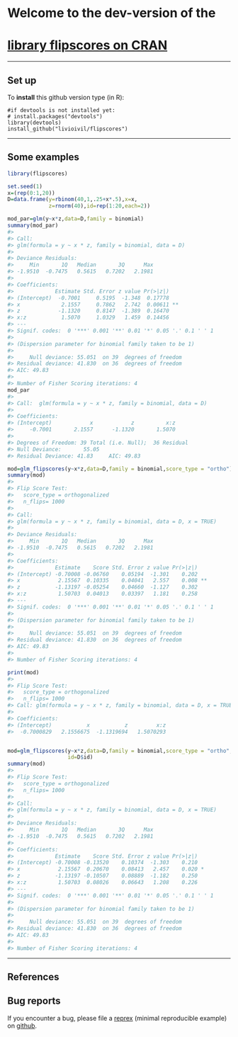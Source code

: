<!-- README.md is generated from README.Rmd. Please edit that file -->
Welcome to the dev-version of the
=================================

[library flipscores on CRAN](http://cran.r-project.org/web/packages/flipscores/index.html)
==========================================================================================

------------------------------------------------------------------------

Set up
------

To **install** this github version type (in R):

    #if devtools is not installed yet: 
    # install.packages("devtools") 
    library(devtools)
    install_github("livioivil/flipscores")

------------------------------------------------------------------------

Some examples
-------------

``` r
library(flipscores)

set.seed(1)
x=(rep(0:1,20))
D=data.frame(y=rbinom(40,1,.25+x*.5),x=x,
             z=rnorm(40),id=rep(1:20,each=2))

mod_par=glm(y~x*z,data=D,family = binomial)
summary(mod_par)
#> 
#> Call:
#> glm(formula = y ~ x * z, family = binomial, data = D)
#> 
#> Deviance Residuals: 
#>     Min       1Q   Median       3Q      Max  
#> -1.9510  -0.7475   0.5615   0.7202   2.1981  
#> 
#> Coefficients:
#>             Estimate Std. Error z value Pr(>|z|)   
#> (Intercept)  -0.7001     0.5195  -1.348  0.17778   
#> x             2.1557     0.7862   2.742  0.00611 **
#> z            -1.1320     0.8147  -1.389  0.16470   
#> x:z           1.5070     1.0329   1.459  0.14456   
#> ---
#> Signif. codes:  0 '***' 0.001 '**' 0.01 '*' 0.05 '.' 0.1 ' ' 1
#> 
#> (Dispersion parameter for binomial family taken to be 1)
#> 
#>     Null deviance: 55.051  on 39  degrees of freedom
#> Residual deviance: 41.830  on 36  degrees of freedom
#> AIC: 49.83
#> 
#> Number of Fisher Scoring iterations: 4
mod_par
#> 
#> Call:  glm(formula = y ~ x * z, family = binomial, data = D)
#> 
#> Coefficients:
#> (Intercept)            x            z          x:z  
#>     -0.7001       2.1557      -1.1320       1.5070  
#> 
#> Degrees of Freedom: 39 Total (i.e. Null);  36 Residual
#> Null Deviance:       55.05 
#> Residual Deviance: 41.83     AIC: 49.83

mod=glm_flipscores(y~x*z,data=D,family = binomial,score_type = "ortho")
summary(mod)
#> 
#> Flip Score Test: 
#>   score_type = orthogonalized 
#>   n_flips= 1000
#> 
#> Call:
#> glm(formula = y ~ x * z, family = binomial, data = D, x = TRUE)
#> 
#> Deviance Residuals: 
#>     Min       1Q   Median       3Q      Max  
#> -1.9510  -0.7475   0.5615   0.7202   2.1981  
#> 
#> Coefficients:
#>             Estimate    Score Std. Error z value Pr(>|z|)   
#> (Intercept) -0.70008 -0.06760    0.05194  -1.301    0.202   
#> x            2.15567  0.10335    0.04041   2.557    0.008 **
#> z           -1.13197 -0.05254    0.04660  -1.127    0.302   
#> x:z          1.50703  0.04013    0.03397   1.181    0.258   
#> ---
#> Signif. codes:  0 '***' 0.001 '**' 0.01 '*' 0.05 '.' 0.1 ' ' 1
#> 
#> (Dispersion parameter for binomial family taken to be 1)
#> 
#>     Null deviance: 55.051  on 39  degrees of freedom
#> Residual deviance: 41.830  on 36  degrees of freedom
#> AIC: 49.83
#> 
#> Number of Fisher Scoring iterations: 4

print(mod)
#> 
#> Flip Score Test: 
#>   score_type = orthogonalized 
#>   n_flips= 1000 
#> Call: glm(formula = y ~ x * z, family = binomial, data = D, x = TRUE)
#> 
#> Coefficients:
#> (Intercept)           x           z         x:z 
#>  -0.7000829   2.1556675  -1.1319694   1.5070293


mod=glm_flipscores(y~x*z,data=D,family = binomial,score_type = "ortho",
                   id=D$id)
summary(mod)
#> 
#> Flip Score Test: 
#>   score_type = orthogonalized 
#>   n_flips= 1000
#> 
#> Call:
#> glm(formula = y ~ x * z, family = binomial, data = D, x = TRUE)
#> 
#> Deviance Residuals: 
#>     Min       1Q   Median       3Q      Max  
#> -1.9510  -0.7475   0.5615   0.7202   2.1981  
#> 
#> Coefficients:
#>             Estimate    Score Std. Error z value Pr(>|z|)  
#> (Intercept) -0.70008 -0.13520    0.10374  -1.303    0.210  
#> x            2.15567  0.20670    0.08413   2.457    0.020 *
#> z           -1.13197 -0.10507    0.08889  -1.182    0.250  
#> x:z          1.50703  0.08026    0.06643   1.208    0.226  
#> ---
#> Signif. codes:  0 '***' 0.001 '**' 0.01 '*' 0.05 '.' 0.1 ' ' 1
#> 
#> (Dispersion parameter for binomial family taken to be 1)
#> 
#>     Null deviance: 55.051  on 39  degrees of freedom
#> Residual deviance: 41.830  on 36  degrees of freedom
#> AIC: 49.83
#> 
#> Number of Fisher Scoring iterations: 4
```

------------------------------------------------------------------------

References
----------

Bug reports
-----------

If you encounter a bug, please file a [reprex](https://github.com/tidyverse/reprex) (minimal reproducible example) on [github](https://github.com/livioivil/flipscores/issues).
